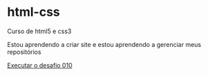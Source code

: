 # html-css
 Curso de html5 e css3

 Estou aprendendo a criar site e estou aprendendo a gerenciar meus repositórios

<a href= "https://danielsmartins.github.io/html-css/desafios/d010/android.html">Executar o desafio 010</a>
